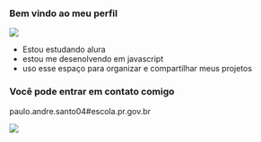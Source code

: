 ### Bem vindo ao meu perfil
![](https://media1.tenor.com/m/NRUadQAB6Q4AAAAC/hey-shrug.gif)

- Estou estudando alura
- estou me desenolvendo em javascript
- uso esse espaço para organizar e compartilhar meus projetos

### Você pode entrar em contato comigo

paulo.andre.santo04#escola.pr.gov.br

![](https://www.tribunapr.com.br/wp-content/uploads/sites/1/2012/08/09-08-12_50-cent.jpg)
